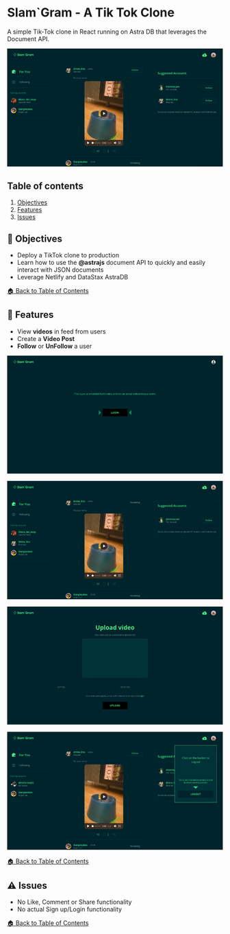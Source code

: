 <!--- STARTEXCLUDE --->
# Slam`Gram - A Tik Tok Clone

<!-- [![Netlify Status](https://api.netlify.com/api/v1/badges/3453c8b9-27ca-4c74-9bc8-929efc89512e/deploy-status)](https://app.netlify.com/sites/astra-todos/deploys) -->


A simple Tik-Tok clone in React running on Astra DB that leverages the Document API.

<!--- ENDEXCLUDE --->

![image](https://github.com/gsbakshi/slam-gram/blob/main/images/Screenshot%202021-07-17%20at%202.32.45%20AM.png)


## Table of contents

1. [Objectives](#objectives)
2. [Features](#features)
3. [Issues](#issues)


## :dart: Objectives
* Deploy a TikTok clone to production
* Learn how to use the **@astrajs** document API to quickly and easily interact with JSON documents
* Leverage Netlify and DataStax AstraDB

[🏠 Back to Table of Contents](#table-of-contents)



## :gem: Features
* View **videos** in feed from users
* Create a **Video Post**
* **Follow** or **UnFollow** a user


![image](https://github.com/gsbakshi/slam-gram/blob/main/images/Screenshot%202021-07-17%20at%202.32.39%20AM.png)


![image](https://github.com/gsbakshi/slam-gram/blob/main/images/Screenshot%202021-07-17%20at%202.32.58%20AM.png)


![image](https://github.com/gsbakshi/slam-gram/blob/main/images/Screenshot%202021-07-17%20at%202.33.07%20AM.png)


![image](https://github.com/gsbakshi/slam-gram/blob/main/images/Screenshot%202021-07-17%20at%202.33.16%20AM.png)


[🏠 Back to Table of Contents](#table-of-contents)


## :warning: Issues
* No Like, Comment or Share functionality
* No actual Sign up/Login functionality


[🏠 Back to Table of Contents](#table-of-contents)

<!--- ENDEXCLUDE --->
